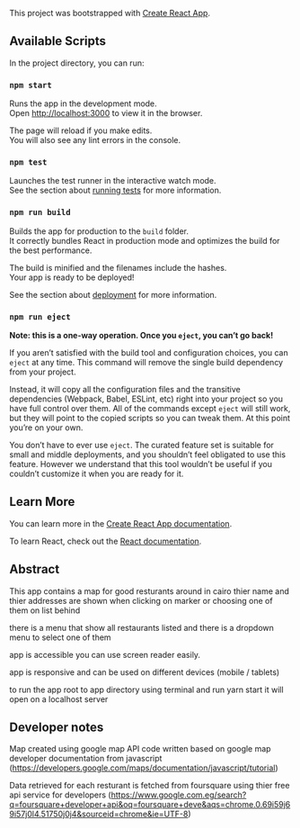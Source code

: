 This project was bootstrapped with [Create React App](https://github.com/facebook/create-react-app).

## Available Scripts

In the project directory, you can run:

### `npm start`

Runs the app in the development mode.<br>
Open [http://localhost:3000](http://localhost:3000) to view it in the browser.

The page will reload if you make edits.<br>
You will also see any lint errors in the console.

### `npm test`

Launches the test runner in the interactive watch mode.<br>
See the section about [running tests](https://facebook.github.io/create-react-app/docs/running-tests) for more information.

### `npm run build`

Builds the app for production to the `build` folder.<br>
It correctly bundles React in production mode and optimizes the build for the best performance.

The build is minified and the filenames include the hashes.<br>
Your app is ready to be deployed!

See the section about [deployment](https://facebook.github.io/create-react-app/docs/deployment) for more information.

### `npm run eject`

**Note: this is a one-way operation. Once you `eject`, you can’t go back!**

If you aren’t satisfied with the build tool and configuration choices, you can `eject` at any time. This command will remove the single build dependency from your project.

Instead, it will copy all the configuration files and the transitive dependencies (Webpack, Babel, ESLint, etc) right into your project so you have full control over them. All of the commands except `eject` will still work, but they will point to the copied scripts so you can tweak them. At this point you’re on your own.

You don’t have to ever use `eject`. The curated feature set is suitable for small and middle deployments, and you shouldn’t feel obligated to use this feature. However we understand that this tool wouldn’t be useful if you couldn’t customize it when you are ready for it.

## Learn More

You can learn more in the [Create React App documentation](https://facebook.github.io/create-react-app/docs/getting-started).

To learn React, check out the [React documentation](https://reactjs.org/).


## Abstract

This app contains a map for good resturants around in cairo thier name and thier addresses are shown when clicking on marker or choosing one of them on list behind 

there is a menu that show all restaurants listed and there is a dropdown menu to select one of them 

app is accessible you can use screen reader easily.

app is responsive and can be used on different devices (mobile / tablets)

to run the app root to app directory using terminal and run yarn start it will open on a localhost server

## Developer notes

Map created using google map API code written based on google map developer documentation from javascript (https://developers.google.com/maps/documentation/javascript/tutorial)

Data retrieved for each resturant is fetched from foursquare using thier free api service for developers (https://www.google.com.eg/search?q=foursquare+developer+api&oq=foursquare+deve&aqs=chrome.0.69i59j69i57j0l4.51750j0j4&sourceid=chrome&ie=UTF-8)


